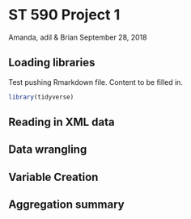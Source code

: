 ST 590 Project 1
================
Amanda, adil & Brian
September 28, 2018

Loading libraries
-----------------

Test pushing Rmarkdown file. Content to be filled in.

``` r
library(tidyverse)
```

Reading in XML data
-------------------

Data wrangling
--------------

Variable Creation
-----------------

Aggregation summary
-------------------
